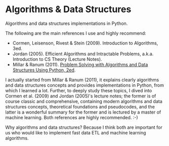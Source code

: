 # Algorithms & Data Structures

Algorithms and data structures implementations in Python. 

The following are the main references I use and highly recommend:

- Cormen, Leisenson, Rivest & Stein (2009). Introduction to Algorithms, 3ed.
- Jordan (2005). Efficient Algorithms and Intractable Problems, a.k.a. Introduction to CS Theory (Lecture Notes). 
- Millar & Ranum (2011). [Problem Solving with Algorithms and Data Structures Using Python, 2ed](http://interactivepython.org/runestone/static/pythonds/index.html).

I actually started from Millar & Ranum (2011), it explains clearly algorithms and data structures concepts and provides implementations in Python, from which I learned a lot. Further, to deeply study these topics, I dived into Cormen et al. (2009) and Jordan (2005)'s lecture notes; the former is of course classic and comprehensive, containing modern algorithms and data structures concepts, theoretical foundations and pseudocodes, and the latter is a wonderful summary for the former and is lectured by a master of machine learning. Both references are highly recommended. :-)

Why algorithms and data structures? Because I think both are important for us who would like to implement fast data ETL and machine learning algorithms.
